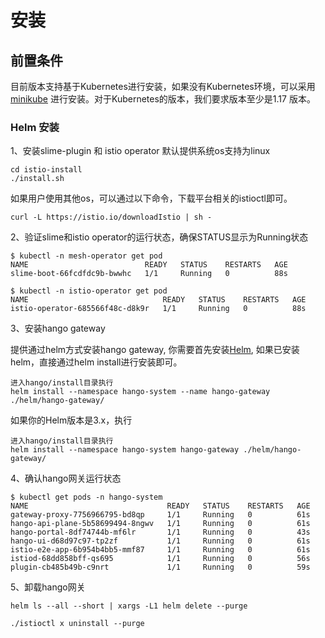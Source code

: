 # 安装

## 前置条件

目前版本支持基于Kubernetes进行安装，如果没有Kubernetes环境，可以采用[minikube](https://minikube.sigs.k8s.io/docs/start/) 进行安装。对于Kubernetes的版本，我们要求版本至少是1.17 版本。

### Helm 安装

1、安装slime-plugin 和 istio operator
默认提供系统os支持为linux

```shell
cd istio-install
./install.sh
```

如果用户使用其他os，可以通过以下命令，下载平台相关的istioctl即可。

```shell
curl -L https://istio.io/downloadIstio | sh -
```

2、验证slime和istio operator的运行状态，确保STATUS显示为Running状态

```shell
$ kubectl -n mesh-operator get pod
NAME                          READY   STATUS    RESTARTS   AGE
slime-boot-66fcdfdc9b-bwwhc   1/1     Running   0          88s

$ kubectl -n istio-operator get pod
NAME                              READY   STATUS    RESTARTS   AGE
istio-operator-685566f48c-d8k9r   1/1     Running   0          88s
```

3、安装hango gateway

提供通过helm方式安装hango gateway, 你需要首先安装[Helm](https://helm.sh/zh/docs/intro/install/), 如果已安装helm，直接通过helm install进行安装即可。

```shell
进入hango/install目录执行
helm install --namespace hango-system --name hango-gateway ./helm/hango-gateway/ 
```

如果你的Helm版本是3.x，执行
```shell
进入hango/install目录执行
helm install --namespace hango-system hango-gateway ./helm/hango-gateway/ 
```

4、确认hango网关运行状态

```shell
$ kubectl get pods -n hango-system
NAME                               READY   STATUS    RESTARTS   AGE
gateway-proxy-7756966795-bd8qp     1/1     Running   0          61s
hango-api-plane-5b58699494-8ngwv   1/1     Running   0          61s
hango-portal-8df74744b-mf6lr       1/1     Running   0          43s
hango-ui-d68d97c97-tp2zf           1/1     Running   0          61s
istio-e2e-app-6b954b4bb5-mmf87     1/1     Running   0          61s
istiod-68dd858bff-qs695            1/1     Running   0          56s
plugin-cb485b49b-c9nrt             1/1     Running   0          59s
```

5、卸载hango网关

```shell
helm ls --all --short | xargs -L1 helm delete --purge

./istioctl x uninstall --purge
```
